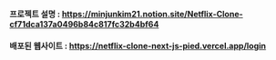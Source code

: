 #### 프로젝트 설명 : https://minjunkim21.notion.site/Netflix-Clone-cf71dca137a0496b84c817fc32b4bf64

#### 배포된 웹사이트 : https://netflix-clone-next-js-pied.vercel.app/login
